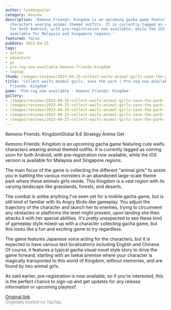 ```yaml
---
author: lyndonguitar
category: Review
description: 'Kemono Friends: Kingdom is an upcoming gacha game featuring cute waifu
  characters wearing animal themed outfits. It is currently tagged as coming soon
  for both Android, with pre-registration now available, while the iOS version is
  available for Malaysia and Singapore regions.'
featured: false
pubDate: 2023-04-25
tags:
- action
- adventure
- pc
- pre-reg-now-available-kemono-friends-kingdom
- taptap
thumb: /images/reviews/2023-04-25-collect-waifu-animal-girls-save-the-park--pre-reg-now-available---kemono-friends-kingdom-0.avif
title: 'Collect waifu animal girls, save the park | Pre-reg now available - Kemono
  Friends: Kingdom'
game: 'Pre-reg now available - Kemono Friends: Kingdom'
gallery:
- /images/reviews/2023-04-25-collect-waifu-animal-girls-save-the-park--pre-reg-now-available---kemono-friends-kingdom-0.avif
- /images/reviews/2023-04-25-collect-waifu-animal-girls-save-the-park--pre-reg-now-available---kemono-friends-kingdom-1.avif
- /images/reviews/2023-04-25-collect-waifu-animal-girls-save-the-park--pre-reg-now-available---kemono-friends-kingdom-2.avif
- /images/reviews/2023-04-25-collect-waifu-animal-girls-save-the-park--pre-reg-now-available---kemono-friends-kingdom-3.avif
- /images/reviews/2023-04-25-collect-waifu-animal-girls-save-the-park--pre-reg-now-available---kemono-friends-kingdom-4.avif
---
```

Kemono Friends: KingdomGlobal
8.6
Strategy
Anime
Get

Kemono Friends: Kingdom is an upcoming gacha game featuring cute waifu characters wearing animal themed outfits. It is currently tagged as coming soon for both Android, with pre-registration now available, while the iOS version is available for Malaysia and Singapore regions.

The main focus of the game is collecting the different "animal girls" to assist you in battling the various monsters in an abandoned large-scale theme park where these animals girls reside. This Kingdom is a vast region with its varying landscape like grasslands, forests, and deserts.

The combat is unlike anything I've seen yet for a mobile gacha game, but is still kind of familiar with its Angry Birds-like gameplay.  You adjust the trajectory of the character and launch her to enemies, trying to circumvent any obstacles or platforms the level might present, upon landing she then attacks it with her special abilities. It's pretty unexpected to see these kind of gameplay style mixed-up with a character collecting gacha game, but this looks like a fun and exciting game to try regardless.

The game features Japanese voice acting for the characters, but it is expected to have various text localizations including English and Chinese. Of course, it features a typical gacha visual novel style story to drive the game forward, starting with an Isekai premise where your character is magically transported to this world of Kingdom, without memories, and are found by two animal girls.

As said earlier, pre-registration is now available, so if you're interested, this is the perfect chance to sign-up and get updates for any release information or upcoming playtest!

[Original link](https://www.taptap.io/post/5239471)<br><span style="font-size: 0.95em; color: #888;">Originally posted on TapTap.</span>